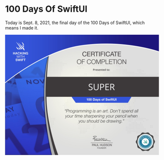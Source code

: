 # 100 Days Of SwiftUI
Today is Sept. 8, 2021, the final day of the 100 Days of SwiftUI, which means I made it.

![certificate](./img/certificate.jpg)
